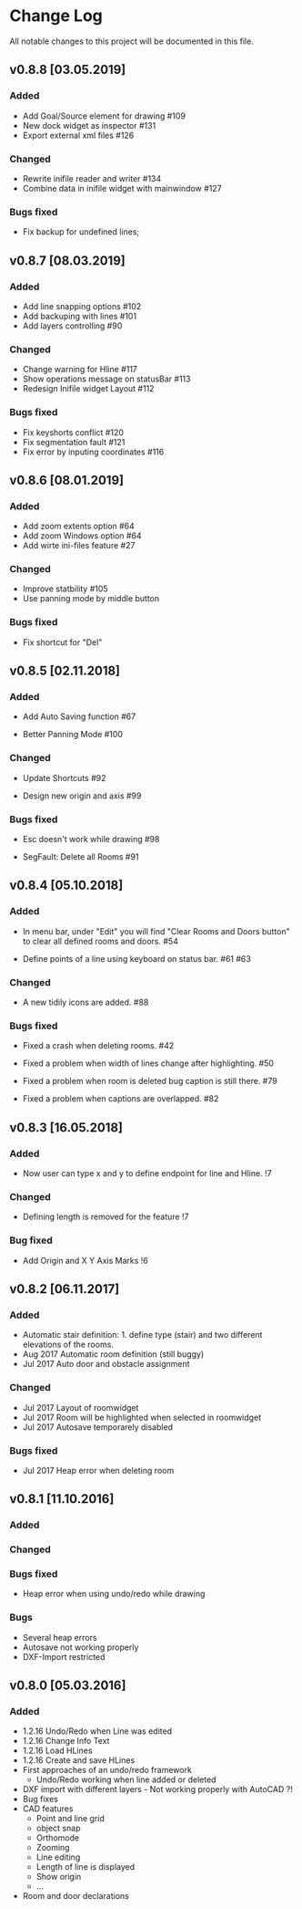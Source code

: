 # Change Log
All notable changes to this project will be documented in this file.

## v0.8.8 [03.05.2019]
### Added
- Add Goal/Source element for drawing #109
- New dock widget as inspector #131
- Export external xml files #126

### Changed
- Rewrite inifile reader and writer #134
- Combine data in inifile widget with mainwindow #127

### Bugs fixed
- Fix backup for undefined lines;

## v0.8.7 [08.03.2019]
### Added
- Add line snapping options #102
- Add backuping with lines #101
- Add layers controlling #90

### Changed
- Change warning for Hline #117
- Show operations message on statusBar #113
- Redesign Inifile widget Layout #112

### Bugs fixed
- Fix keyshorts conflict #120
- Fix segmentation fault #121
- Fix error by inputing coordinates #116

## v0.8.6 [08.01.2019]
### Added
- Add zoom extents option #64
- Add zoom Windows option #64
- Add wirte ini-files feature #27

### Changed
- Improve statbility #105
- Use panning mode by middle button 

### Bugs fixed
- Fix shortcut for "Del"

## v0.8.5 [02.11.2018]
### Added
- Add Auto Saving function #67

- Better Panning Mode #100

### Changed
- Update Shortcuts #92

- Design new origin and axis #99

### Bugs fixed
- Esc doesn't work while drawing #98

- SegFault: Delete all Rooms #91


## v0.8.4 [05.10.2018]
### Added
- In menu bar, under "Edit" you will find "Clear Rooms and Doors button" to clear all defined rooms and doors. #54

- Define points of a line using keyboard on status bar. #61 #63

### Changed
- A new tidily icons are added. #88

### Bugs fixed
- Fixed a crash when deleting rooms. #42

- Fixed a problem when width of lines change after highlighting. #50

- Fixed a problem when room is deleted bug caption is still there. #79

- Fixed a problem when captions are overlapped. #82

## v0.8.3 [16.05.2018]
### Added
- Now user can type x and y to define endpoint for line and Hline.  !7

### Changed
-  Defining length is removed for the feature !7

### Bug fixed
- Add Origin and X Y Axis Marks !6

## v0.8.2 [06.11.2017]

### Added 
- Automatic stair definition: 1. define type (stair) and two different elevations of the rooms.
- Aug 2017 Automatic room definition (still buggy)
- Jul 2017 Auto door and obstacle assignment

### Changed
- Jul 2017 Layout of roomwidget
- Jul 2017 Room will be highlighted when selected in roomwidget
- Jul 2017 Autosave temporarely disabled

### Bugs fixed
- Jul 2017 Heap error when deleting room


## v0.8.1 [11.10.2016]

### Added

### Changed

### Bugs fixed

- Heap error when using undo/redo while drawing

### Bugs

- Several heap errors
- Autosave not working properly
- DXF-Import restricted 
    
## v0.8.0 [05.03.2016]

### Added
- 1.2.16 Undo/Redo when Line was edited
- 1.2.16 Change Info Text
- 1.2.16 Load HLines
- 1.2.16 Create and save HLines
- First approaches of an undo/redo framework
	- Undo/Redo working when line added or deleted
- DXF import with different layers - Not working properly with AutoCAD ?! 
- Bug fixes
- CAD features
	- Point and line grid
	- object snap
	- Orthomode
	- Zooming 
	- Line editing
	- Length of line is displayed
	- Show origin
	- ...
- Room and door declarations